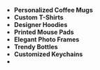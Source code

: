 - **Personalized Coffee Mugs**
- **Custom T-Shirts**
- **Designer Hoodies**
- **Printed Mouse Pads**
- **Elegant Photo Frames**
- **Trendy Bottles**
- **Customized Keychains**
- 